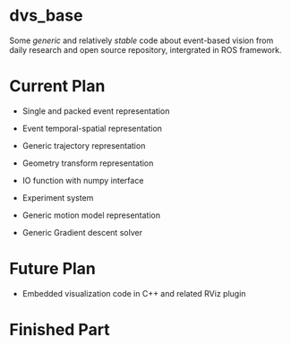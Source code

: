 # dvs_base

Some *generic* and relatively *stable* code about event-based vision from daily research and open source repository, intergrated in ROS framework.

# Current Plan

- Single and packed event representation

- Event temporal-spatial representation

- Generic trajectory representation

- Geometry transform representation

- IO function with numpy interface

- Experiment system

- Generic motion model representation

- Generic Gradient descent solver

# Future Plan

- Embedded visualization code in C++ and related RViz plugin

# Finished Part

